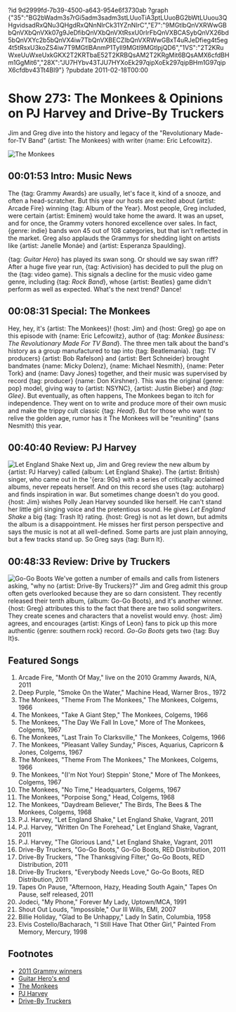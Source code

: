 ?id 9d2999fd-7b39-4500-a643-954e6f3730ab
?graph {"35":"BG2bWadm3s7rGi5adm3sadm3stLUuoTiA3ptLUuoBG2bWtLUuou3QHgvidsadRxQNu3QHgdRxQNnNIrCk31YZnNIrC","E7":"9MGtlbQnVXRWwGBbQnVXbQnVXk07g9JeDfibQnVXbQnVXtRsxU0rIrFbQnVXBCASybQnVX26bd5bQnVXYc2b5bQnVX4iw7TbQnVXBECZIbQnVXRWwGBxT4uRJeDfieg4t5eg4t5tRsxU3koZS4iw7T9MGtlBAnmP1TyIl9MGtl9MGtlpjQD6","1VS":"2T2KRuWxeUuWxeUxkGKX2T2KRTbaE52T2KRBQsAM2T2KRgMit6BQsAMX6cfdBHm1GgMit6","28X":"JU7HYbv43TJU7HYXoEk297qipXoEk297qipBHm1G97qipX6cfdbv43Tt4BI9"}
?pubdate 2011-02-18T00:00

# Show 273: The Monkees & Opinions on PJ Harvey and Drive-By Truckers
Jim and Greg dive into the history and legacy of the "Revolutionary Made-for-TV Band" {artist: The Monkees} with writer {name: Eric Lefcowitz}. 

![The Monkees](https://static.soundopinions.org/images/2011/themonkees.jpg)

## 00:01:53 Intro: Music News
The {tag: Grammy Awards} are usually, let's face it, kind of a snooze, and often a head-scratcher. But this year our hosts are excited about {artist: Arcade Fire} winning {tag: Album of the Year}. Most people, Greg included, were certain {artist: Eminem} would take home the award. It was an upset, and for once, the Grammy voters honored excellence over sales. In fact, {genre: indie} bands won 45 out of 108 categories, but that isn't reflected in the market. Greg also applauds the Grammys for shedding light on artists like {artist: Janelle Monáe} and {artist: Esperanza Spaulding}. 

{tag: *Guitar Hero*} has played its swan song. Or should we say swan riff? After a huge five year run, {tag: Activision} has decided to pull the plug on the {tag: video game}. This signals a decline for the music video game genre, including {tag: *Rock Band*}, whose {artist: Beatles} game didn't perform as well as expected. What's the next trend? Dance!

## 00:08:31 Special: The Monkees
Hey, hey, it's {artist: The Monkees}! {host: Jim} and {host: Greg} go ape on this episode with {name: Eric Lefcowitz}, author of {tag: *Monkee Business: The Revolutionary Made For TV Band*}. The three men talk about the band's history as a group manufactured to tap into {tag: Beatlemania}. {tag: TV producers} {artist: Bob Rafelson} and {artist: Bert Schneider} brought bandmates {name: Micky Dolenz}, {name: Michael Nesmith}, {name: Peter Tork} and {name: Davy Jones} together, and their music was supervised by record {tag: producer} {name: Don Kirshner}. This was the original {genre: pop} model, giving way to {artist: NSYNC}, {artist: Justin Bieber} and *{tag: Glee}*. But eventually, as often happens, The Monkees began to itch for independence. They went on to write and produce more of their own music and make the trippy cult classic {tag: *Head*}. But for those who want to relive the golden age, rumor has it The Monkees will be "reuniting" (sans Nesmith) this year.

## 00:40:40 Review: PJ Harvey
![Let England Shake](https://static.soundopinions.org/assets/273/1VS0.jpg)
Next up, Jim and Greg review the new album by {artist: PJ Harvey} called {album: Let England Shake}. The {artist: British} singer, who came out in the '{era: 90s} with a series of critically acclaimed albums, never repeats herself. And on this record she uses {tag: autoharp} and finds inspiration in war. But sometimes change doesn't do you good. {host: Jim} wishes Polly Jean Harvey sounded like herself. He can't stand her little girl singing voice and the pretentious sound. He gives *Let England Shake* a big {tag: Trash It} rating. {host: Greg} is not as let down, but admits the album is a disappointment. He misses her first person perspective and says the music is not at all well-defined. Some parts are just plain annoying, but a few tracks stand up. So Greg says {tag: Burn It}.

## 00:48:33 Review: Drive by Truckers
![Go-Go Boots](https://static.soundopinions.org/assets/273/28X0.jpg)
We've gotten a number of emails and calls from listeners asking, "why no {artist: Drive-By Truckers}?" Jim and Greg admit this group often gets overlooked because they are so darn consistent. They recently released their tenth album, {album: Go-Go Boots}, and it's another winner. {host: Greg} attributes this to the fact that there are two solid songwriters. They create scenes and characters that a novelist would envy. {host: Jim} agrees, and encourages {artist: Kings of Leon} fans to pick up this more authentic {genre: southern rock} record. *Go-Go Boots* gets two {tag: Buy It}s.

## Featured Songs
1. Arcade Fire, "Month Of May," live on the 2010 Grammy Awards, N/A, 2011
2. Deep Purple, "Smoke On the Water," Machine Head, Warner Bros., 1972
3. The Monkees, "Theme From The Monkees," The Monkees, Colgems, 1966
4. The Monkees, "Take A Giant Step," The Monkees, Colgems, 1966
5. The Monkees, "The Day We Fall In Love," More of The Monkees, Colgems, 1967
6. The Monkees, "Last Train To Clarksville," The Monkees, Colgems, 1966
7. The Monkees, "Pleasant Valley Sunday," Pisces, Aquarius, Capricorn & Jones, Colgems, 1967
8. The Monkees, "Theme From The Monkees," The Monkees, Colgems, 1966
9. The Monkees, "(I'm Not Your) Steppin' Stone," More of The Monkees, Colgems, 1967
10. The Monkees, "No Time," Headquarters, Colgems, 1967
11. The Monkees, "Porpoise Song," Head, Colgems, 1968
12. The Monkees, "Daydream Believer," The Birds, The Bees & The Monkees, Colgems, 1968
13. P.J. Harvey, "Let England Shake," Let England Shake, Vagrant, 2011
14. P.J. Harvey, "Written On The Forehead," Let England Shake, Vagrant, 2011
15. P.J. Harvey, "The Glorious Land," Let England Shake, Vagrant, 2011
16. Drive-By Truckers, "Go-Go Boots," Go-Go Boots, RED Distribution, 2011
17. Drive-By Truckers, "The Thanksgiving Filter," Go-Go Boots, RED Distribution, 2011
18. Drive-By Truckers, "Everybody Needs Love," Go-Go Boots, RED Distribution, 2011
19. Tapes On Pause, "Afternoon, Hazy, Heading South Again," Tapes On Pause, self released, 2011
20. Jodeci, "My Phone," Forever My Lady, Uptown/MCA, 1991
21. Shout Out Louds, "Impossible," Our Ill Wills, EMI, 2007
22. Billie Holiday, "Glad to Be Unhappy," Lady In Satin, Columbia, 1958
23. Elvis Costello/Bacharach, "I Still Have That Other Girl," Painted From Memory, Mercury, 1998 

## Footnotes
- [2011 Grammy winners](http://artsbeat.blogs.nytimes.com/2011/02/14/grammys-2011-winners/)
- [Guitar Hero's end](http://www.wired.com/2011/02/guitar-hero-canceled/)
- [The Monkees](http://www.monkees.net/)
- [PJ Harvey](http://www.pjharvey.net/)
- [Drive-By Truckers](http://www.drivebytruckers.com/)
